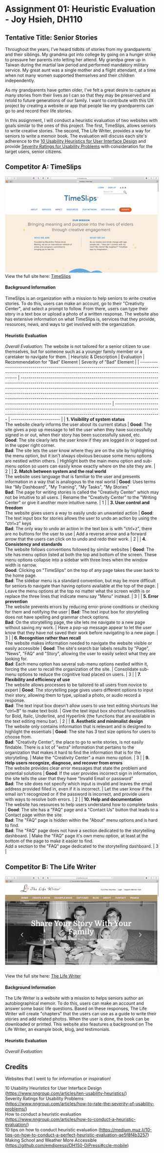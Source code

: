 # Assignment 01: Heuristic Evaluation - Joy Hsieh, DH110
## Tentative Title: Senior Stories
Throughout the years, I've heard tidbits of stories from my grandparents and their siblings. My grandma got into college by going on a hunger strike to pressure her parents into letting her attend. My grandpa grew up in Taiwan during the martial law period and performed mandatory military service. My great aunt was a single mother and a flight attendant, at a time when not many women supported themselves and their children independently.

As my grandparents have gotten older, I've felt a great desire to capture as many stories from their lives as I can so that they may be preserved and retold to future generations of our family. I want to contribute with this UX project by creating a website or app that people like my grandparents can go to and record their life stories.

In this assignment, I will conduct a heuristic evaluation of two websites with goals similar to the ones of this project. The first, TimeSlips, allows seniors to write creative stories. The second, The Life Writer, provides a way for seniors to write a memoir book. The evaluation will discuss each site's adherence to the [10 Usability Heuristics for User Interface Design](https://www.nngroup.com/articles/ten-usability-heuristics/) and provide [Severity Ratings for Usability Problems](https://www.nngroup.com/articles/how-to-rate-the-severity-of-usability-problems/) with consideration for the target users, senior citizens.


## Competitor A: TimeSlips
![TimeSlips homepage](timeslips-screenshot.png)
View the full site here: [TimeSlips](http://timeslips.org)
#### Background Information
TimeSlips is an organization with a mission to help seniors to write creative stories. To do this, users can make an account, go to their "Creativity Center", and select a prompt to follow. From there, users can type their story in a text box or upload a photo of a written response. The website also has extensive information on what TimeSlips is, services that they provide, resources, news, and ways to get involved with the organization.
#### Heuristic Evaluation
_Overall Evaluation_: The website is not tailored for a senior citizen to use themselves, but for someone such as a younger family member or a caretaker to navigate for them.
| Heuristic & Description                                                                                                                                                     | Evaluation                                                                                                                                                                                                                                                                                                                                                                                                                                           | Recommendation for "Bad" Element                                                                                                                                                    | Severity of "Bad" Element |
| --------------------------------------------------------------------------------------------------------------------------------------------------------------------------- | ---------------------------------------------------------------------------------------------------------------------------------------------------------------------------------------------------------------------------------------------------------------------------------------------------------------------------------------------------------------------------------------------------------------------------------------------------- | ----------------------------------------------------------------------------------------------------------------------------------------------------------------------------------- | ------------------------- |
| **1\. Visibility of system status**<br>The website clearly informs the user about its current status                                                                            | **Good**: The site gives a pop up message to tell the user when they have successfully signed in or out, when their story has been successfully saved, etc.<br>**Good**: The site clearly lets the user know if they are logged in or logged out in the upper right corner.<br>**Bad**: The site lets the user know where they are on the site by highlighting the menu option, but it isn't always obvious becuase some menu options are nestled within others. | Highlight both the main menu option and sub-menu option so users can easily know exactly where on the site they are.                                                                | 2                         |
| **2\. Match between system and the real world**<br>The website uses language that is familiar to the user and presents information in a way that is analogous to the real world | **Good**: Uses terms like "My Dashboard", "My Training", "My Tasks", "My Stories"<br>**Bad**: The page for writing stories is called the "Creativity Center" which may not be intuitive to all users.                                                                                                                                                                                                                                                         | Rename the "Creativity Center" to the "Writing Center" or give it another more intuitive name.                                                                                      | 1                         |
| **3\. User control and freedom**<br>The website gives users a way to easily undo an unwanted action                                                                             | **Good**: The text input box for stories allows the user to undo an action by using the "ctrl+z" keys<br>**Bad**: The only way to undo an action in the text box is with "ctrl+z", there are no buttons for the user to use                                                                                                                                                                                                                                   | Add a reverse arrow and a forward arrow that the users can click on to undo and redo their work.                                                                                    | 2                         |
| **4\. Consistency and standards**<br>The website follows conventions followed by similar websites                                                                               | **Good**: The site has menu option listed at both the top and bottom of the screen. These menu options collapse into a sidebar with three lines when the window width is narrow.<br>**Good**: Clicking on "TimeSlips" on the top of any page takes the user back to the home page.<br>**Bad**: The sidebar menu is a standard convention, but may be more difficult for seniors to navigate than having options available at the top of the page.                 | Leave the menu options at the top no matter what the screen width is or replace the three lines that indicate menu say "Menu" instead.                                              | 3                         |
| **5\. Error prevention**<br>The website prevents errors by reducing error-prone conditions or checking for them and notifying the user                                          | **Bad**: The text input box for storytelling does not have spelling and grammar check options.<br>**Bad**: On the storytelling page, the site lets me navigate to a new page without saving my work.                                                                                                                                                                                                                                                         | Have a pop-up message appear to let the user know that they have not saved their work before navigating to a new page.                                                              | 3                         |
| **6\. Recognition rather than recall**<br>The website makes information needed to navigate the website visible or easily accessible                                             | **Good**: The site's search bar labels results by "Page", "News", "FAQ" and "Story", allowing the user to easily select what they are looking for. <br>**Bad**: Each menu option has several sub-menu options nestled within it, forcing the user to recall the organization of the site.                                                                                                                                                                     | Consolidate sub-menu options to reduce the cognitive load placed on users.                                                                                                          | 3                         |
| **7\. Flexibility and efficiency of use**<br>The website allows processes to be tailored to all users from novice to expert                                                     | **Good**: The storytelling page gives users different options to input their story, allowing them to type, upload a photo, or audio record a response.<br>**Bad**: The text input box doesn't allow users to use text editing shortcuts like "ctrl+B" to make text bold.                                                                                                                                                                                      | Give the text input box shortcut functionalities for Bold, Italic, Underline, and Hyperlink (the functions that are available in the text editing menu bar).                        | 2                         |
| **8\. Aesthetic and minimalist design**<br>The website only contains information that is relevant and is designed to highlight the essentials                                   | **Good**: The site has 3 text size options for users to choose from.<br>**Bad**: "Creativity Center", the place to go to write stories, is not easily findable. There is a lot of "extra" information that pertains to the organization that makes it hard to find the information that is for the storytelling.                                                                                                                                              | Make the "Creativity Center" a main menu option.                                                                                                                                    | 3                         |
| **9\. Help users recognize, diagnose, and recover from errors**<br>The website provides clear error messages that state the problem and potential solutions                     | **Good**: If the user provides incorrect sign in information, the site tells the user that they have "Invalid Email or password"<br>**Bad**: The site does not specify which input is invalid and leaves the email address provided filled in, even if it is incorrect.                                                                                                                                                                                       | Let the user know if the email isn't recognized or if the password is incorrect, and provide users with ways to resolve both errors.                                                | 2                         |
| **10\. Help and documentation**<br>The website has resources to help users understand how to complete tasks                                                                     | **Good**: The site has a "FAQ" page and a "Contact Us" button that leads to a Contact page within the site.<br>**Bad**: The "FAQ" page is hidden within the "About" menu options and is hard to find.<br>**Bad**: The "FAQ" page does not have a section dedicated to the storytelling dashboard.                                                                                                                                                                 | Make the "FAQ" page it's own menu option, at least at the bottom of the page to make it easier to find.<br>Add a section to the "FAQ" page dedicated to the storytelling dashboard. | 3                         |

## Competitor B: The Life Writer
![TheLifeWriter homepage](TheLifeWriter-screenshot.png)
View the full site here: [The Life Writer](https://www.thelifewriter.com)
#### Background Information
The Life Writer is a website with a mission to helps seniors author an autobiographical memoir. To do this, users can make an account and answer some basic life questions. Based on these responses, The Life Writer will create "chapters" that the users can use as a guide to write their stories and add related photos. When the user is done, the book can be downloaded or printed. This website also feautures a background on The Life Writer, an example book, blog, and testimonials.
#### Heuristic Evaluation
_Overall Evaluation_: <add a summary about the HE here>

## Credits
Websites that I went to for information or inspiration!

10 Usability Heuristics for User Interface Design (https://www.nngroup.com/articles/ten-usability-heuristics/)
<br>Severity Ratings for Usability Problems (https://www.nngroup.com/articles/how-to-rate-the-severity-of-usability-problems/)
<br>How to conduct a heuristic evaluation (https://www.nngroup.com/articles/how-to-conduct-a-heuristic-evaluation/)
<br>10 tips on how to conduct heuristic evaluation (https://medium.muz.li/10-tips-on-how-to-conduct-a-perfect-heuristic-evaluation-ae5f8f4b3257)
<br>Making School and Weather More Accessible (https://github.com/emdipressi/DH150-DiPressi#ccle-mobile)
